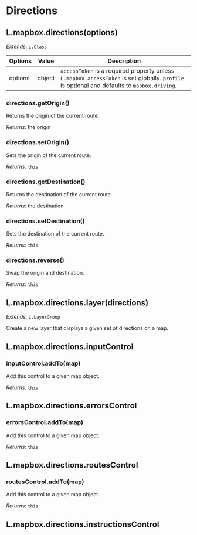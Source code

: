# Directions

## L.mapbox.directions(options)

<span class='leaflet icon'>_Extends_: `L.Class`</span>

| Options | Value | Description |
| ---- | ---- | ---- |
| options | object | `accessToken` is a required property unless `L.mapbox.accessToken` is set globally. `profile` is optional and defaults to `mapbox.driving`. |

### directions.getOrigin()

Returns the origin of the current route.

_Returns_: the origin

### directions.setOrigin()

Sets the origin of the current route.

_Returns_: `this`

### directions.getDestination()

Returns the destination of the current route.

_Returns_: the destination

### directions.setDestination()

Sets the destination of the current route.

_Returns_: `this`

### directions.reverse()

Swap the origin and destination.

_Returns_: `this`

## L.mapbox.directions.layer(directions)

<span class='leaflet icon'>_Extends_: `L.LayerGroup`</span>

Create a new layer that displays a given set of directions
on a map.

## L.mapbox.directions.inputControl

### inputControl.addTo(map)

Add this control to a given map object.

_Returns_: `this`

## L.mapbox.directions.errorsControl

### errorsControl.addTo(map)

Add this control to a given map object.

_Returns_: `this`

## L.mapbox.directions.routesControl

### routesControl.addTo(map)

Add this control to a given map object.

_Returns_: `this`

## L.mapbox.directions.instructionsControl
